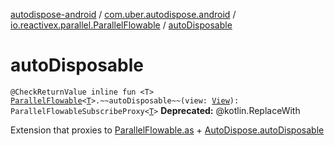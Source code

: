 [autodispose-android](../../index.md) / [com.uber.autodispose.android](../index.md) / [io.reactivex.parallel.ParallelFlowable](index.md) / [autoDisposable](./auto-disposable.md)

# autoDisposable

`@CheckReturnValue inline fun <T> `[`ParallelFlowable`](http://reactivex.io/RxJava/2.x/javadoc/io/reactivex/parallel/ParallelFlowable.html)`<`[`T`](auto-disposable.md#T)`>.~~autoDisposable~~(view: `[`View`](https://developer.android.com/reference/android/view/View.html)`): ParallelFlowableSubscribeProxy<`[`T`](auto-disposable.md#T)`>`
**Deprecated:** @kotlin.ReplaceWith

Extension that proxies to [ParallelFlowable.as](http://reactivex.io/RxJava/2.x/javadoc/io/reactivex/parallel/ParallelFlowable.html) + [AutoDispose.autoDisposable](#)

